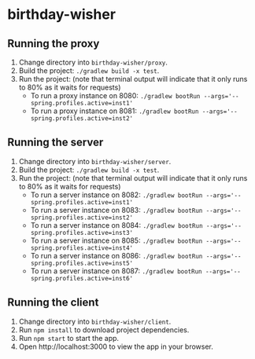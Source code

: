 # birthday-wisher

## Running the proxy
1. Change directory into `birthday-wisher/proxy`.
2. Build the project: `./gradlew build -x test`.
3. Run the project: (note that terminal output will indicate that it only runs to 80% as it waits for requests)
    * To run a proxy instance on 8080: `./gradlew bootRun --args='--spring.profiles.active=inst1'`
    * To run a proxy instance on 8081: `./gradlew bootRun --args='--spring.profiles.active=inst2'`

## Running the server
1. Change directory into `birthday-wisher/server`.
2. Build the project: `./gradlew build -x test`.
3. Run the project: (note that terminal output will indicate that it only runs to 80% as it waits for requests)
   * To run a server instance on 8082: `./gradlew bootRun --args='--spring.profiles.active=inst1'`
   * To run a server instance on 8083: `./gradlew bootRun --args='--spring.profiles.active=inst2'`
   * To run a server instance on 8084: `./gradlew bootRun --args='--spring.profiles.active=inst3'`
   * To run a server instance on 8085: `./gradlew bootRun --args='--spring.profiles.active=inst4'`
   * To run a server instance on 8086: `./gradlew bootRun --args='--spring.profiles.active=inst5'`
   * To run a server instance on 8087: `./gradlew bootRun --args='--spring.profiles.active=inst6'`

## Running the client
1. Change directory into `birthday-wisher/client`. 
2. Run `npm install` to download project dependencies. 
3. Run `npm start` to start the app.
4. Open http://localhost:3000 to view the app in your browser.
